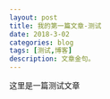 ```yaml
---
layout: post
title: 我的第一篇文章-测试
date: 2018-3-02
categories: blog
tags: [测试,博客]
description: 文章金句。
---
```


这里是一篇测试文章












